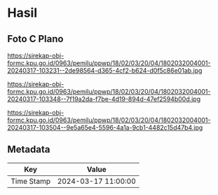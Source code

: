 # Hasil

## Foto C Plano

https://sirekap-obj-formc.kpu.go.id/0963/pemilu/ppwp/18/02/03/20/04/1802032004001-20240317-103231--2de98564-d365-4cf2-b624-d0f5c86e01ab.jpg

https://sirekap-obj-formc.kpu.go.id/0963/pemilu/ppwp/18/02/03/20/04/1802032004001-20240317-103348--7f19a2da-f7be-4d19-894d-47ef2594b00d.jpg

https://sirekap-obj-formc.kpu.go.id/0963/pemilu/ppwp/18/02/03/20/04/1802032004001-20240317-103504--9e5a65e4-5596-4a1a-9cb1-4482c15d47b4.jpg


## Metadata

| Key        | Value               |
| ---------- | ------------------- |
| Time Stamp | 2024-03-17 11:00:00 |



